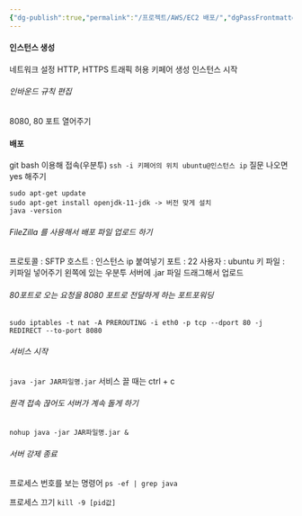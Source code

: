 ```yaml
---
{"dg-publish":true,"permalink":"/프로젝트/AWS/EC2 배포/","dgPassFrontmatter":true}
---
```



#### 인스턴스 생성
네트워크 설정 HTTP, HTTPS 트래픽 허용
키페어 생성
인스턴스 시작

###### 인바운드 규칙 편집
8080, 80 포트 열어주기

#### 배포
git bash 이용해 접속(우분투)
`ssh -i 키페어의 위치 ubuntu@인스턴스 ip`
질문 나오면 yes 해주기

````
sudo apt-get update
sudo apt-get install openjdk-11-jdk -> 버전 맞게 설치
java -version
````

###### FileZilla 를 사용해서 배포 파일 업로드 하기
프로토콜 : SFTP
호스트 : 인스턴스 ip 붙여넣기
포트 : 22
사용자 : ubuntu
키 파일 : 키파일 넣어주기
왼쪽에 있는 우분투 서버에 .jar 파일 드래그해서 업로드

###### 80포트로 오는 요청을 8080 포트로 전달하게 하는 포트포워딩
`sudo iptables -t nat -A PREROUTING -i eth0 -p tcp --dport 80 -j REDIRECT --to-port 8080`

###### 서비스 시작
`java -jar JAR파일명.jar`
서비스 끌 때는 ctrl + c

###### 원격 접속 끊어도 서버가 계속 돌게 하기
`nohup java -jar JAR파일명.jar &`

###### 서버 강제 종료
프로세스 번호를 보는 명령어
`ps -ef | grep java`

프로세스 끄기
`kill -9 [pid값]`